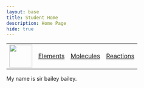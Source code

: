 ```yaml
---
layout: base
title: Student Home 
description: Home Page
hide: true
---
```


<table>
    <tr>
        <td><img src="/Bailey-GitHub-Playground//images/logo.png" height="60" title="Frontend" alt=""></td>
        <td><a href="https://127.0.0.1:4100//Bailey-GitHub-Playground/elements">Elements</a></td>
        <td><a href="/Bailey-GitHub-Playground/home/table">Molecules</a></td>
        <td><a href="/Bailey-GitHub-Playground/home/about">Reactions</a></td>
    </tr>
</table>

My  name is sir bailey bailey. 
